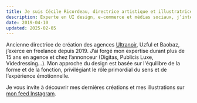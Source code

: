 ```yaml
---
title: Je suis Cécile Ricordeau, directrice artistique et illustratrice freelance à Paris.
description: Experte en UI design, e-commerce et médias sociaux, j’interviens sur l’ensemble de vos besoins en communication et en image de marque.
date: 2019-04-10
updated: 2025-02-05
---
```

Ancienne directrice de création des agences [Ultranoir](https://www.ultranoir.com), Uzful et Baobaz, j’exerce en freelance depuis 2019. J’ai forgé mon expertise durant plus de 15 ans en agence et chez l’annonceur (Digitas, Publicis Luxe, Videdressing…). Mon approche du design est basée sur l'équilibre de la forme et de la fonction, privilégiant le rôle primordial du sens et de l’expérience émotionnelle.

Je vous invite à découvrir mes dernières créations et mes illustrations sur [mon feed Instagram](https://www.instagram.com/cecile.ricordeau/).
